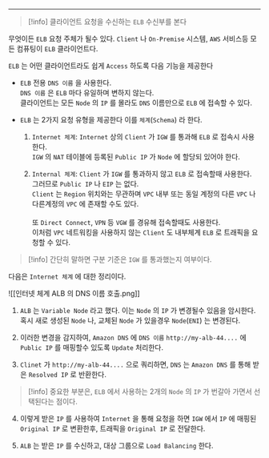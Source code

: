 
---

>[!info] 클라이언트 요청을 수신하는 `ELB` 수신부를 본다

무엇이든 `ELB` 요청 주체가 될수 있다. `Client` 나 `On-Premise` 시스템, `AWS` 서비스등 모든 컴퓨팅이 `ELB`  클라이언트다.

`ELB` 는 어떤 클라이언트라도 쉽게 `Access` 하도록 다음 기능을 제공한다

- `ELB` 전용 `DNS 이름` 을 사용한다.<br> `DNS 이름` 은 `ELB` 마다 유일하며 변하지 않는다.<br>클라이언트는 모든 `Node` 의 `IP` 를 몰라도 `DNS` 이름만으로 `ELB` 에 접속할 수 있다.

- `ELB` 는 2가지 요청 유형을 제공한다 이를 `체계`(`Schema`) 라 한다.
	1. `Internet 체계`: `Internet` 상의 `Client` 가 `IGW` 를 통과해 `ELB` 로 접속시 사용한다.<br>`IGW` 의 `NAT` 테이블에 등록된 `Public IP` 가 `Node` 에 할당되 있어야 한다. 
	
	2. `Internal 체계`: `Client` 가 `IGW` 를 통과하지 않고 `ELB` 로 접속할때 사용한다.<br>그러므로 `Public IP` 나 `EIP` 는 없다.<br>`Client` 는 `Region` 위치와는 무관하며 `VPC` 내부 또는 동일 계정의 다른 `VPC` 나 다른계정의 `VPC` 에 존재할 수도 있다.<br><br>또 `Direct Connect`, `VPN` 등 `VGW` 를 경유해 접속할때도 사용한다.<br>이처럼 `VPC` 네트워킹을 사용하지 않는 `Client` 도 내부체계 `ELB` 로 트래픽을 요청할 수 있다.

>[!info] 간단히 말하면 구분 기준은 `IGW` 를 통과했는지 여부이다.

다음은 `Internet 체계` 에 대한 정리이다.

![[인터넷 체계 ALB 의 DNS 이름 호출.png]]

1. `ALB` 는 `Variable Node` 라고 했다. 이는 `Node` 의 `IP` 가 변경될수 있음을 암시한다.
혹시 새로 생성된 `Node` 나, 교체된 `Node` 가 있을경우 `Node`(`ENI`) 는 변경된다.

2. 이러한 변경을 감지하여,  `Amazon DNS` 에 `DNS 이름`  `http://my-alb-44....` 에 `Public IP` 를 매핑할수 있도록 `Update` 처리한다.

3. `Clinet` 가 `http://my-alb-44....` 으로 쿼리하면, `DNS` 는 `Amazon DNS` 를 통해 받은 `Resolved IP` 로 반환한다. 

>[!info] 중요한 부분은, `ELB` 에서 사용하는 2개의 `Node` 의 `IP` 가 번갈아 가면서 선택된다는 점이다.

4. 이렇게 받은 `IP` 를 사용하여 `Internet` 을 통해 요청을 하면 `IGW` 에서 `IP` 에 매핑된 `Original IP` 로 변환한후, 트래픽을 `Original IP` 로 전달한다.

5. `ALB` 는 받은 `IP` 를 수신하고, 대상 그룹으로 `Load Balancing` 한다.



